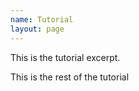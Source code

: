 ```yaml
---
name: Tutorial
layout: page
---
```


This is the tutorial excerpt.

<!--more-->

This is the rest of the tutorial